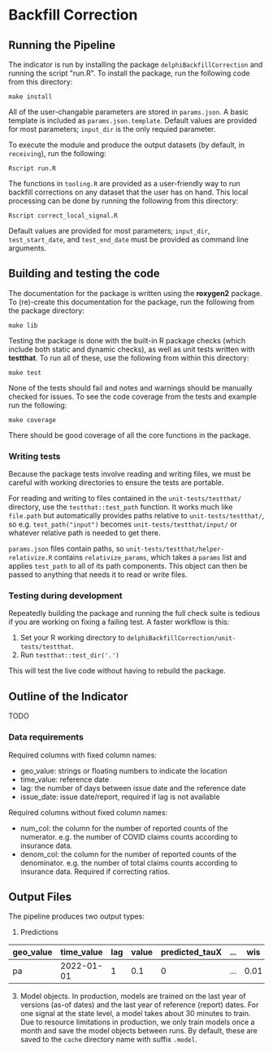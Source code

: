 # Backfill Correction

## Running the Pipeline

The indicator is run by installing the package `delphiBackfillCorrection` and
running the script "run.R". To install the package, run the following code
from this directory:

```
make install
```

All of the user-changable parameters are stored in `params.json`. A basic
template is included as `params.json.template`. Default values are provided
for most parameters; `input_dir` is the only requied parameter.

To execute the module and produce the output datasets (by default, in
`receiving`), run the following:

```
Rscript run.R
```

The functions in `tooling.R` are provided as a user-friendly way to run
backfill corrections on any dataset that the user has on hand. This local
processing can be done by running the following from this directory:

```
Rscript correct_local_signal.R
```

Default values are provided for most parameters; `input_dir`,
`test_start_date`, and `test_end_date` must be provided as command line
arguments.

## Building and testing the code

The documentation for the package is written using the **roxygen2** package. To
(re)-create this documentation for the package, run the following from the package
directory:

```
make lib
```

Testing the package is done with the built-in R package checks (which include
both static and dynamic checks), as well as unit tests written with
**testthat**. To run all of these, use the following from within this
directory:

```
make test
```

None of the tests should fail and notes and warnings should be manually
checked for issues. To see the code coverage from the tests and example run
the following:

```
make coverage
```

There should be good coverage of all the core functions in the package.

### Writing tests

Because the package tests involve reading and writing files, we must be
careful with working directories to ensure the tests are portable.

For reading and writing to files contained in the `unit-tests/testthat/` directory,
use the `testthat::test_path` function. It works much like `file.path` but
automatically provides paths relative to `unit-tests/testthat/`, so e.g.
`test_path("input")` becomes `unit-tests/testthat/input/` or whatever relative path
is needed to get there.

`params.json` files contain paths, so `unit-tests/testthat/helper-relativize.R`
contains `relativize_params`, which takes a `params` list and applies
`test_path` to all of its path components. This object can then be passed to
anything that needs it to read or write files.

### Testing during development

Repeatedly building the package and running the full check suite is tedious if
you are working on fixing a failing test. A faster workflow is this:

1. Set your R working directory to `delphiBackfillCorrection/unit-tests/testthat`.
2. Run `testthat::test_dir('.')`

This will test the live code without having to rebuild the package.

## Outline of the Indicator

TODO

### Data requirements

Required columns with fixed column names:

- geo_value: strings or floating numbers to indicate the location
- time_value: reference date
- lag: the number of days between issue date and the reference date
- issue_date: issue date/report, required if lag is not available

Required columns without fixed column names:

- num_col: the column for the number of reported counts of the numerator. e.g.
  the number of COVID claims counts according to insurance data.
- denom_col: the column for the number of reported counts of the denominator.
  e.g. the number of total claims counts according to insurance data. Required
  if correcting ratios.

## Output Files

The pipeline produces two output types:

1. Predictions

| geo_value | time_value |lag | value | predicted_tauX | ... | wis | 
|--- | --- | --- | --- |--- |--- |--- |
| pa | 2022-01-01 | 1 | 0.1 | 0 | ... | 0.01 |

3. Model objects. In production, models are trained on the last year of
   versions (as-of dates) and the last year of reference (report) dates. For
   one signal at the state level, a model takes about 30 minutes to train. Due
   to resource limitations in production, we only train models once a month
   and save the model objects between runs. By default, these are saved to the
   `cache` directory name with suffix `.model`.
   
